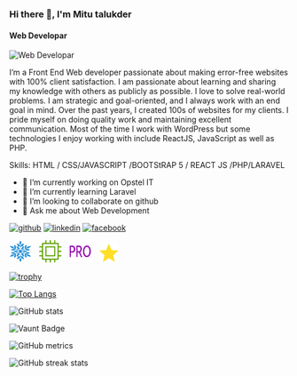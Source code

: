 ### Hi there 👋, I'm Mitu talukder
#### Web Developar
![Web Developar](https://media.licdn.com/dms/image/v2/D5616AQFa0qDd8xeXow/profile-displaybackgroundimage-shrink_200_800/profile-displaybackgroundimage-shrink_200_800/0/1737800172229?e=1743638400&v=beta&t=wIHhaknxF7cgJd5reCrH-HWhLSzfG48Vb5JkI6mKg6I)

I’m a Front End Web developer passionate about making error-free websites with 100% client satisfaction. I am passionate about learning and sharing my knowledge with others as publicly as possible. I love to solve real-world problems. I am strategic and goal-oriented, and I always work with an end goal in mind. Over the past years, I created 100s of websites for my clients. I pride myself on doing quality work and maintaining excellent communication. Most of the time I work with WordPress but some technologies I enjoy working with include ReactJS, JavaScript as well as PHP.

Skills:  HTML / CSS/JAVASCRIPT /BOOTStRAP 5 / REACT JS  /PHP/LARAVEL

- 🔭 I’m currently working on Opstel IT 
- 🌱 I’m currently learning Laravel 
- 👯 I’m looking to collaborate on github 
- 💬 Ask me about Web Development 


[<img src='https://cdn.jsdelivr.net/npm/simple-icons@3.0.1/icons/github.svg' alt='github' height='40'>](https://github.com/https://github.com/Raj-talukder)  [<img src='https://cdn.jsdelivr.net/npm/simple-icons@3.0.1/icons/linkedin.svg' alt='linkedin' height='40'>](https://www.linkedin.com/in/https://www.linkedin.com/in/mitu-talukder//)  [<img src='https://cdn.jsdelivr.net/npm/simple-icons@3.0.1/icons/facebook.svg' alt='facebook' height='40'>](https://www.facebook.com/https://www.facebook.com/share/1B3Dwb85qY/)  

<a href='https://archiveprogram.github.com/'><img src='https://raw.githubusercontent.com/acervenky/animated-github-badges/master/assets/acbadge.gif' width='40' height='40'></a> <a href='https://docs.github.com/en/developers'><img src='https://raw.githubusercontent.com/acervenky/animated-github-badges/master/assets/devbadge.gif' width='40' height='40'></a> <a href='https://github.com/pricing'><img src='https://raw.githubusercontent.com/acervenky/animated-github-badges/master/assets/pro.gif' width='40' height='40'></a> <a href='https://stars.github.com/'><img src='https://raw.githubusercontent.com/acervenky/animated-github-badges/master/assets/starbadge.gif' width='35' height='35'></a> 

[![trophy](https://github-profile-trophy.vercel.app/?username=https://github.com/Raj-talukder)](https://github.com/ryo-ma/github-profile-trophy)

[![Top Langs](https://github-readme-stats.vercel.app/api/top-langs/?username=https://github.com/Raj-talukder)](https://github.com/anuraghazra/github-readme-stats)

![GitHub stats](https://github-readme-stats.vercel.app/api?username=https://github.com/Raj-talukder&show_icons=true&count_private=true)  

![Vaunt Badge](https://api.vaunt.dev/v1/github/entities/https://github.com/Raj-talukder/contributions?format=svg&private=true)  

![GitHub metrics](https://metrics.lecoq.io/https://github.com/Raj-talukder)  

![GitHub streak stats](https://streak-stats.demolab.com/?user=https://github.com/Raj-talukder)  

